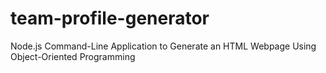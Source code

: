 # team-profile-generator
Node.js Command-Line Application to Generate an HTML Webpage Using Object-Oriented Programming
